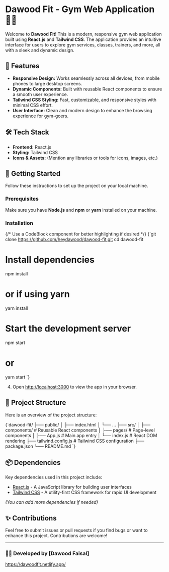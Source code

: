 # Dawood Fit - Gym Web Application 🏋️‍♂️

Welcome to **Dawood Fit**! This is a modern, responsive gym web application built using **React.js** and **Tailwind CSS**. The application provides an intuitive interface for users to explore gym services, classes, trainers, and more, all with a sleek and dynamic design.

## 🌟 Features

- **Responsive Design:** Works seamlessly across all devices, from mobile phones to large desktop screens.
- **Dynamic Components:** Built with reusable React components to ensure a smooth user experience.
- **Tailwind CSS Styling:** Fast, customizable, and responsive styles with minimal CSS effort.
- **User Interface:** Clean and modern design to enhance the browsing experience for gym-goers.

## 🛠️ Tech Stack

- **Frontend:** React.js
- **Styling:** Tailwind CSS
- **Icons & Assets:** (Mention any libraries or tools for icons, images, etc.)

## 🚀 Getting Started

Follow these instructions to set up the project on your local machine.

### Prerequisites

Make sure you have **Node.js** and **npm** or **yarn** installed on your machine.

### Installation

{/* Use a CodeBlock component for better highlighting if desired */}
<CodeBlock language="bash">
{`git clone https://github.com/heydawood/dawood-fit.git
cd dawood-fit

# Install dependencies
npm install
# or if using yarn
yarn install

# Start the development server
npm start
# or
yarn start
`}
</CodeBlock>

4. Open [http://localhost:3000](http://localhost:3000) to view the app in your browser.

## 📂 Project Structure

Here is an overview of the project structure:

<CodeBlock language="bash">
{`dawood-fit/
├── public/
│   ├── index.html
│   └── ...
├── src/
│   ├── components/  # Reusable React components
│   ├── pages/       # Page-level components
│   ├── App.js       # Main app entry
│   └── index.js     # React DOM rendering
├── tailwind.config.js # Tailwind CSS configuration
├── package.json
└── README.md
`}
</CodeBlock>

## 📦 Dependencies

Key dependencies used in this project include:

- [React.js](https://reactjs.org/) - A JavaScript library for building user interfaces
- [Tailwind CSS](https://tailwindcss.com/) - A utility-first CSS framework for rapid UI development

*(You can add more dependencies if needed)*

## ✨ Contributions

Feel free to submit issues or pull requests if you find bugs or want to enhance this project. Contributions are welcome!

---

### 👨‍💻 Developed by [Dawood Faisal]



https://dawoodfit.netlify.app/
